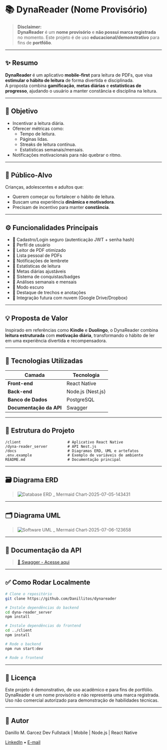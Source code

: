 # 📚 DynaReader (Nome Provisório)

> **Disclaimer:**  
> **DynaReader** é um **nome provisório** e **não possui marca registrada** no momento. Este projeto é de uso **educacional/demonstrativo** para fins de **portfólio**.

---

## ✨ Resumo

**DynaReader** é um aplicativo **mobile-first** para leitura de PDFs, que visa **estimular o hábito de leitura** de forma divertida e disciplinada.  
A proposta combina **gamificação**, **metas diárias** e **estatísticas de progresso**, ajudando o usuário a manter constância e disciplina na leitura.

---

## 🎯 Objetivo

- Incentivar a leitura diária.
- Oferecer métricas como:
  - Tempo de leitura.
  - Páginas lidas.
  - Streaks de leitura contínua.
  - Estatísticas semanais/mensais.
- Notificações motivacionais para não quebrar o ritmo.

---

## 👥 Público-Alvo

Crianças, adolescentes e adultos que:
- Querem começar ou fortalecer o hábito de leitura.
- Buscam uma experiência **dinâmica e motivadora**.
- Precisam de incentivo para manter **constância**.

---

## ⚙️ Funcionalidades Principais

- 📌 Cadastro/Login seguro (autenticação JWT + senha hash)
- 📌 Perfil de usuário
- 📌 Leitor de PDF otimizado
- 📌 Lista pessoal de PDFs
- 📌 Notificações de lembrete
- 📌 Estatísticas de leitura
- 📌 Metas diárias ajustáveis
- 📌 Sistema de conquistas/badges
- 📌 Análises semanais e mensais
- 📌 Modo escuro
- 📌 Destaque de trechos e anotações
- 📌 Integração futura com nuvem (Google Drive/Dropbox)

---

## 💡 Proposta de Valor

Inspirado em referências como **Kindle** e **Duolingo**, o DynaReader combina **leitura estruturada** com **motivação diária**, transformando o hábito de ler em uma experiência divertida e recompensadora.

---

## 🧩 Tecnologias Utilizadas

| Camada      | Tecnologia |
|-------------|-------------|
| **Front-end** | React Native |
| **Back-end**  | Node.js (Nest.js) |
| **Banco de Dados** | PostgreSQL |
| **Documentação da API** | Swagger |

---

## 📂 Estrutura do Projeto

```plaintext
/client                     # Aplicativo React Native
/dyna-reader_server         # API Nest.js
/docs                       # Diagramas ERD, UML e artefatos
.env.example                # Exemplo de variáveis de ambiente
README.md                   # Documentação principal
```

---

## 🗃️ Diagrama ERD

> ![Database ERD _ Mermaid Chart-2025-07-05-143431](https://github.com/user-attachments/assets/6489415c-d5f8-4286-a3ea-01e751a4be0b)


---

## 🗂️ Diagrama UML

> ![Software UML _ Mermaid Chart-2025-07-06-123658](https://github.com/user-attachments/assets/8fc2ff3b-e12d-417e-9f03-50dc773cac5e)


---

## 🔗 Documentação da API

> [🚀 Swagger - Acesse aqui](http://localhost:3000/api)

---

## ✅ Como Rodar Localmente

```bash
# Clone o repositório
git clone https://github.com/Danillitos/dynareader

# Instale dependências do backend
cd dyna-reader_server
npm install

# Instale dependências do frontend
cd ../client
npm install

# Rode o backend
npm run start:dev

# Rode o frontend
```

---

## 📜 Licença
Este projeto é demonstrativo, de uso acadêmico e para fins de portfólio.
DynaReader é um nome provisório e não representa uma marca registrada.
Uso não comercial autorizado para demonstração de habilidades técnicas.

---

## 🚀 Autor
Danillo M. Garcez
Dev Fullstack | Mobile | Node.js | React Native

[LinkedIn](www.linkedin.com/in/danillo-matos-garcez-6b4a082aa) • [E-mail](danillo.garcez@live.com)
